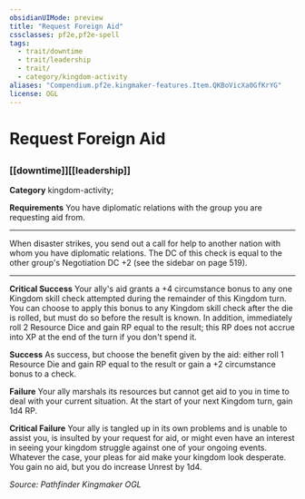 ```yaml
---
obsidianUIMode: preview
title: "Request Foreign Aid"
cssclasses: pf2e,pf2e-spell
tags:
  - trait/downtime
  - trait/leadership
  - trait/
  - category/kingdom-activity
aliases: "Compendium.pf2e.kingmaker-features.Item.QKBoVicXa0GfKrYG"
license: OGL
---
```

# Request Foreign Aid
## 
### [[downtime]][[leadership]]

**Category** kingdom-activity; 




**Requirements** You have diplomatic relations with the group you are requesting aid from.

* * *

When disaster strikes, you send out a call for help to another nation with whom you have diplomatic relations. The DC of this check is equal to the other group's Negotiation DC +2 (see the sidebar on page 519).

* * *

**Critical Success** Your ally's aid grants a +4 circumstance bonus to any one Kingdom skill check attempted during the remainder of this Kingdom turn. You can choose to apply this bonus to any Kingdom skill check after the die is rolled, but must do so before the result is known. In addition, immediately roll 2 Resource Dice and gain RP equal to the result; this RP does not accrue into XP at the end of the turn if you don't spend it.

**Success** As success, but choose the benefit given by the aid: either roll 1 Resource Die and gain RP equal to the result or gain a +2 circumstance bonus to a check.

**Failure** Your ally marshals its resources but cannot get aid to you in time to deal with your current situation. At the start of your next Kingdom turn, gain 1d4 RP.

**Critical Failure** Your ally is tangled up in its own problems and is unable to assist you, is insulted by your request for aid, or might even have an interest in seeing your kingdom struggle against one of your ongoing events. Whatever the case, your pleas for aid make your kingdom look desperate. You gain no aid, but you do increase Unrest by 1d4.

*Source: Pathfinder Kingmaker*
*OGL*